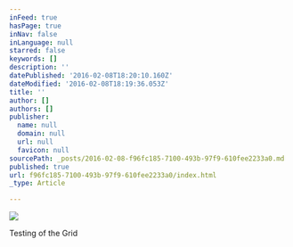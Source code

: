 ```yaml
---
inFeed: true
hasPage: true
inNav: false
inLanguage: null
starred: false
keywords: []
description: ''
datePublished: '2016-02-08T18:20:10.160Z'
dateModified: '2016-02-08T18:19:36.053Z'
title: ''
author: []
authors: []
publisher:
  name: null
  domain: null
  url: null
  favicon: null
sourcePath: _posts/2016-02-08-f96fc185-7100-493b-97f9-610fee2233a0.md
published: true
url: f96fc185-7100-493b-97f9-610fee2233a0/index.html
_type: Article

---
```

![](https://the-grid-user-content.s3-us-west-2.amazonaws.com/1f4dc9dc-7a7b-4a3e-b84f-87db4ce23fc6.jpg)

Testing of the Grid